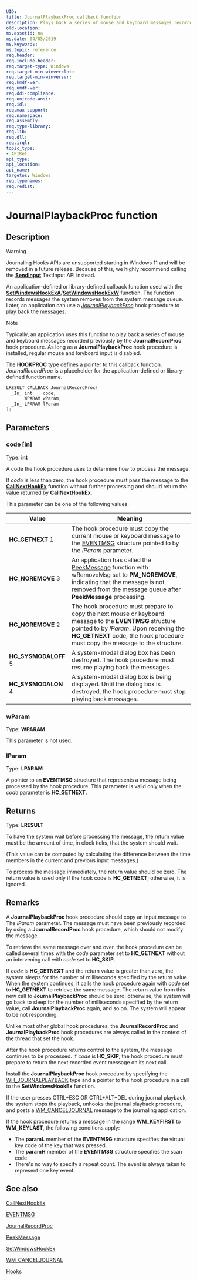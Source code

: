 ```yaml
---
UID: 
title: JournalPlaybackProc callback function
description: Plays back a series of mouse and keyboard messages recorded previously.
old-location: 
ms.assetid: na
ms.date: 04/05/2019
ms.keywords: 
ms.topic: reference
req.header: 
req.include-header: 
req.target-type: Windows
req.target-min-winverclnt: 
req.target-min-winversvr: 
req.kmdf-ver: 
req.umdf-ver: 
req.ddi-compliance: 
req.unicode-ansi: 
req.idl: 
req.max-support: 
req.namespace: 
req.assembly: 
req.type-library: 
req.lib: 
req.dll: 
req.irql: 
topic_type:
- APIRef
api_type: 
api_location: 
api_name: 
targetos: Windows
req.typenames: 
req.redist: 
---
```


# JournalPlaybackProc function

## Description

> [!WARNING]  
> Journaling Hooks APIs are unsupported starting in Windows 11 and will be removed in a future release. Because of this, we highly recommend calling the [**SendInput**](https://docs.microsoft.com/windows/win32/api/winuser/nf-winuser-sendinput) TextInput API instead.

An application-defined or library-defined callback function used with the [**SetWindowsHookExA**](/windows/win32/api/winuser/nf-winuser-setwindowshookexa)/[**SetWindowsHookExW**](/windows/win32/api/winuser/nf-winuser-setwindowshookexw) function. The function records messages the system removes from the system message queue. Later, an application can use a [*JournalPlaybackProc*](journalplaybackproc.md) hook procedure to play back the messages.

> [!NOTE]
> Typically, an application uses this function to play back a series of mouse and keyboard messages recorded previously by the **JournalRecordProc** hook procedure.
As long as a **JournalPlaybackProc** hook procedure is installed, regular mouse and keyboard input is disabled.

The **HOOKPROC** type defines a pointer to this callback function. *JournalRecordProc* is a placeholder for the application-defined or library-defined function name.

``` c++
LRESULT CALLBACK JournalRecordProc(
  _In_ int    code,
       WPARAM wParam,
  _In_ LPARAM lParam
);
```

## Parameters

### code [in]

Type: **int**

A code the hook procedure uses to determine how to process the message.

If *code* is less than zero, the hook procedure must pass the message to the [**CallNextHookEx**](/windows/desktop/api/winuser/nf-winuser-callnexthookex) function without further processing and should return the value returned by **CallNextHookEx**.

This parameter can be one of the following values.

| Value | Meaning |
|-------|---------|
| **HC_GETNEXT** 1 | The hook procedure must copy the current mouse or keyboard message to the [EVENTMSG](/windows/desktop/api/winuser/ns-winuser-eventmsg) structure pointed to by the *lParam* parameter. |
| **HC_NOREMOVE** 3 | An application has called the [PeekMessage](/windows/desktop/api/winuser/nf-winuser-peekmessagew) function with wRemoveMsg set to **PM_NOREMOVE**, indicating that the message is not removed from the message queue after **PeekMessage** processing. |
| **HC_NOREMOVE** 2 | The hook procedure must prepare to copy the next mouse or keyboard message to the **EVENTMSG** structure pointed to by *lParam*. Upon receiving the **HC_GETNEXT** code, the hook procedure must copy the message to the structure. |
| **HC_SYSMODALOFF** 5 | A system-modal dialog box has been destroyed. The hook procedure must resume playing back the messages. |
| **HC_SYSMODALON** 4 | A system-modal dialog box is being displayed. Until the dialog box is destroyed, the hook procedure must stop playing back messages. |

### wParam

Type: **WPARAM**

This parameter is not used.

### lParam

Type: **LPARAM**

A pointer to an **EVENTMSG** structure that represents a message being processed by the hook procedure.
This parameter is valid only when the *code* parameter is **HC_GETNEXT**.

## Returns

Type: **LRESULT**

To have the system wait before processing the message, the return value must be the amount of time, in clock ticks, that the system should wait.

(This value can be computed by calculating the difference between the time members in the current and previous input messages.)

To process the message immediately, the return value should be zero. The return value is used only if the hook code is **HC_GETNEXT**; otherwise, it is ignored.

## Remarks

A **JournalPlaybackProc** hook procedure should copy an input message to The *lParam* parameter.
The message must have been previously recorded by using a **JournalRecordProc** hook procedure, which should not modify the message.

To retrieve the same message over and over, the hook procedure can be called several times with the *code* parameter set to **HC_GETNEXT** without an intervening call with *code* set to **HC_SKIP**.

If *code* is **HC_GETNEXT** and the return value is greater than zero, the system sleeps for the number of milliseconds specified by the return value. When the system continues, it calls the hook procedure again with *code* set to **HC_GETNEXT** to retrieve the same message.
The return value from this new call to **JournalPlaybackProc** should be zero; otherwise, the system will go back to sleep for the number of milliseconds specified by the return value, call **JournalPlaybackProc** again, and so on.
The system will appear to be not responding.

Unlike most other global hook procedures, the **JournalRecordProc** and **JournalPlaybackProc** hook procedures are always called in the context of the thread that set the hook.

After the hook procedure returns control to the system, the message continues to be processed. If *code* is **HC_SKIP**, the hook procedure must prepare to return the next recorded event message on its next call.

Install the **JournalPlaybackProc** hook procedure by specifying the [WH_JOURNALPLAYBACK](about-hooks.md) type and a pointer to the hook procedure in a call to the **SetWindowsHookEx** function.

If the user presses CTRL+ESC OR CTRL+ALT+DEL during journal playback, the system stops the playback, unhooks the journal playback procedure, and posts a [WM_CANCELJOURNAL](wm-canceljournal.md) message to the journaling application.

If the hook procedure returns a message in the range **WM_KEYFIRST** to **WM_KEYLAST**, the following conditions apply:

* The **paramL** member of the **EVENTMSG** structure specifies the virtual key code of the key that was pressed.
* The **paramH** member of the **EVENTMSG** structure specifies the scan code.
* There's no way to specify a repeat count.
The event is always taken to represent one key event.

## See also

[CallNextHookEx](/windows/desktop/api/winuser/nf-winuser-callnexthookex)

[EVENTMSG](/windows/desktop/api/winuser/ns-winuser-eventmsg)

[JournalRecordProc](journalrecordproc.md)

[PeekMessage](/windows/desktop/api/winuser/nf-winuser-peekmessagew)

[SetWindowsHookEx](/windows/desktop/api/winuser/nf-winuser-setwindowshookexw)

[WM_CANCELJOURNAL](wm-canceljournal.md)

[Hooks](hooks.md)

